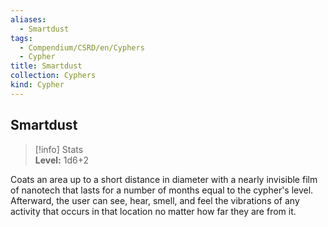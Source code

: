 ```yaml
---
aliases:
  - Smartdust
tags:
  - Compendium/CSRD/en/Cyphers
  - Cypher
title: Smartdust
collection: Cyphers
kind: Cypher
---
```

## Smartdust  
>[!info] Stats  
> **Level:** 1d6+2
  
Coats an area up to a short distance in diameter with a nearly invisible film of nanotech that lasts for a number of months equal to the cypher's level. Afterward, the user can see, hear, smell, and feel the vibrations of any activity that occurs in that location no matter how far they are from it.